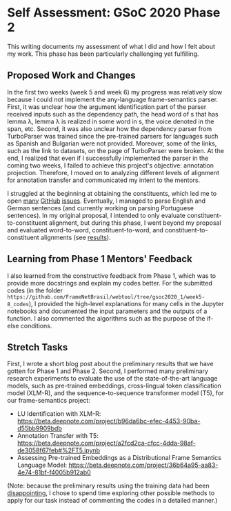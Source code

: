 # Self Assessment: GSoC 2020 Phase 2

This writing documents my assessment of what I did and how I felt about my work. This phase has been particularly challenging yet fulfilling. 

## Proposed Work and Changes
In the first two weeks (week 5 and week 6) my progress was relatively slow because I could not implement the any-language frame-semantics parser. 
First, it was unclear how the argument identification part of the parser received inputs such as the dependency path, the head word of s that has lemma λ, lemma λ is realized in some word in s, the voice denoted in the span, etc.
Second, it was also unclear how the dependency parser from TurboParser was trained since the pre-trained parsers for languages such as Spanish and Bulgarian were not provided. Moreover, some of the links, such as the link to datasets, on the page of TurboParser were broken.
At the end, I realized that even if I successfully implemented the parser in the coming two weeks, I failed to achieve this project's objective: annotation projection. Therefore, I moved on to analyzing different levels of alignment for annotation transfer and communicated my intent to the mentors.

I struggled at the beginning at obtaining the constituents, which led me to open [many](https://github.com/nikitakit/self-attentive-parser/issues/64) [GitHub](https://github.com/stanfordnlp/stanza/issues/384) [issues](https://github.com/cgl/portuguese-nlp/issues/3). Eventually, I managed to parse English and German sentences (and currently working on parsing Portuguese sentences).
In my original proposal, I intended to only evaluate constituent-to-constituent alignment, but during this phase, I went beyond my proposal and evaluated word-to-word, constituent-to-word, and constituent-to-constituent alignments (see [results](https://github.com/FrameNetBrasil/webtool/blob/gsoc2020_1/GSoC2020/weekly_reports/week_07.md)).

## Learning from Phase 1 Mentors' Feedback

I also learned from the constructive feedback from Phase 1, which was to provide more docstrings and explain my codes better. For the submitted codes (in the folder `https://github.com/FrameNetBrasil/webtool/tree/gsoc2020_1/week5-8_codes`), 
I provided the high-level explanations for many cells in the Jupyter notebooks and documented the input parameters and the outputs of a function. I also commented the algorithms such as the purpose of the if-else conditions.

## Stretch Tasks
First, I wrote a short blog post about the preliminary results that we have gotten for Phase 1 and Phase 2. 
Second, I performed many preliminary research experiments to evaluate the use of the state-of-the-art language models, such as pre-trained embeddings, cross-lingual token classification model (XLM-R), and the sequence-to-sequence transformer model (T5), for our frame-semantics project:
- LU Identification with XLM-R: https://beta.deepnote.com/project/b96da6bc-efec-4453-90ba-d55bb9909bdb
- Annotation Transfer with T5: https://beta.deepnote.com/project/a2fcd2ca-cfcc-4dda-98af-de3058f67feb#%2FT5.ipynb
- Assessing Pre-trained Embeddings as a Distributional Frame Semantics Language Model: https://beta.deepnote.com/project/36b64a95-aa83-4e74-81bf-f4005b912ab0

(Note: because the preliminary results using the training data had been [disappointing](https://github.com/FrameNetBrasil/webtool/blob/gsoc2020_1/GSoC2020/weekly_reports/week_08.md), I chose to spend time exploring other possible methods to apply for our task instead of commenting the codes in a detailed manner.)
